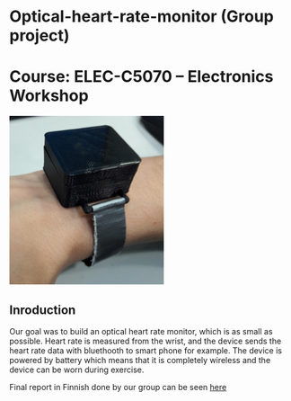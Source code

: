 # Optical-heart-rate-monitor (Group project)
# Course: ELEC-C5070 – Electronics Workshop
![Optical hear rate monitor](https://github.com/Apemonni/Optical-heart-rate-monitor/blob/master/Optical-heart-rate-monitor.png)
## Inroduction
Our goal was to build an optical heart rate monitor, which is as small as possible. Heart rate is measured from the wrist, and the device sends the heart rate data with bluethooth to smart phone for example. The device is powered by battery which means that it is completely wireless and the device can be worn during exercise.

Final report in Finnish done by our group can be seen [here](https://github.com/Apemonni/Optical-heart-rate-monitor/blob/master/Loppuraportti.pdf)

